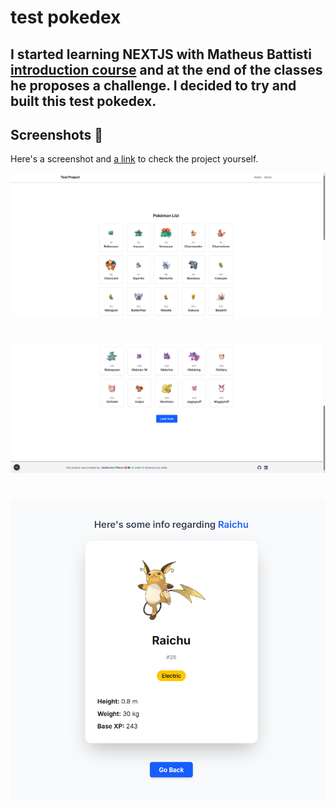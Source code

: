 # test pokedex

## I started learning NEXTJS with Matheus Battisti [introduction course](https://www.youtube.com/playlist?list=PLnDvRpP8BnezfJcfiClWskFOLODeqI_Ft) and at the end of the classes he proposes a challenge. I decided to try and built this test pokedex.

## Screenshots 📸
Here's a screenshot and [a link](https://pokedex-next-beryl.vercel.app/) to check the project yourself.

![Screenshot of the Project](public/img_1.png)
#
![Screenshot of the Project](public/img_2.png)
#
![Screenshot of the Project](public/img_3.png)
